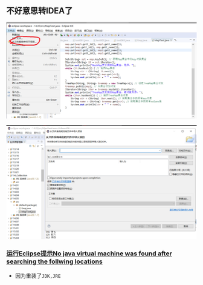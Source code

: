 ## 不好意思转IDEA了
![](https://github.com/BinGYiZhanG/Java/blob/master/Eclipse%20Java/Images/09081718.png)

![](https://github.com/BinGYiZhanG/Java/blob/master/Eclipse%20Java/Images/09081719.png)

### [运行Eclipse提示No java virtual machine was found after searching the follwing locations](https://blog.csdn.net/songyuc/article/details/51490544)
* 因为重装了```JDK,JRE```
